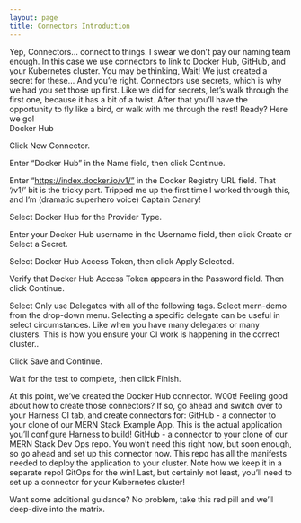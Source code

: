 ```yaml
---
layout: page
title: Connectors Introduction
---
```


Yep, Connectors… connect to things. I swear we don’t pay our naming team enough. In this case we use connectors to link to Docker Hub, GitHub, and your Kubernetes cluster. You may be thinking, Wait! We just created a secret for these… And you’re right. Connectors use secrets, which is why we had you set those up first. Like we did for secrets, let’s walk through the first one, because it has a bit of a twist. After that you’ll have the opportunity to fly like a bird, or walk with me through the rest! Ready? Here we go!  
Docker Hub

Click New Connector.


Enter “Docker Hub” in the Name field, then click Continue.


Enter “https://index.docker.io/v1/” in the Docker Registry URL field. That ‘/v1/’ bit is the tricky part. Tripped me up the first time I worked through this, and I’m (dramatic superhero voice) Captain Canary!

Select Docker Hub for the Provider Type.

Enter your Docker Hub username in the Username field, then click Create or Select a Secret.


Select Docker Hub Access Token, then click Apply Selected.


Verify that Docker Hub Access Token appears in the Password field. Then click Continue.

Select Only use Delegates with all of the following tags. Select mern-demo from the drop-down menu. Selecting a specific delegate can be useful in select circumstances. Like when you have many delegates or many clusters. This is how you ensure your CI work is happening in the correct cluster..

Click Save and Continue.


Wait for the test to complete, then click Finish.


At this point, we’ve created the Docker Hub connector. W00t! Feeling good about how to create those connectors? If so, go ahead and switch over to your Harness CI tab, and create connectors for:
GitHub - a connector to your clone of our MERN Stack Example App. This is the actual application you’ll configure Harness to build!
GitHub - a connector to your clone of our MERN Stack Dev Ops repo. You won’t need this right now, but soon enough, so go ahead and set up this connector now. This repo has all the manifests needed to deploy the application to your cluster. Note how we keep it in a separate repo! GitOps for the win!
Last, but certainly not least, you’ll need to set up a connector for your Kubernetes cluster!

Want some additional guidance? No problem, take this red pill and we’ll deep-dive into the matrix.  
